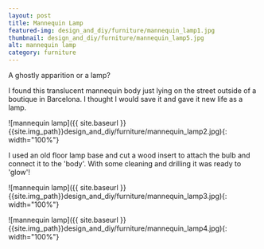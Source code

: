 ```yaml
---
layout: post
title: Mannequin Lamp
featured-img: design_and_diy/furniture/mannequin_lamp1.jpg
thumbnail: design_and_diy/furniture/mannequin_lamp5.jpg
alt: mannequin lamp
category: furniture
---
```


A ghostly apparition or a lamp?

I found this translucent mannequin body just lying on the street outside of a boutique in Barcelona. I thought I would save it and gave it new life as a lamp.

![mannequin lamp]({{ site.baseurl }}{{site.img_path}}design_and_diy/furniture/mannequin_lamp2.jpg){: width="100%"}

I used an old floor lamp base and cut a wood insert to attach the bulb and connect it to the 'body'. With some cleaning and drilling it was ready to 'glow'!

![mannequin lamp]({{ site.baseurl }}{{site.img_path}}design_and_diy/furniture/mannequin_lamp3.jpg){: width="100%"}

![mannequin lamp]({{ site.baseurl }}{{site.img_path}}design_and_diy/furniture/mannequin_lamp4.jpg){: width="100%"}
